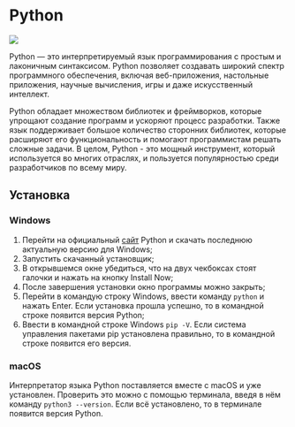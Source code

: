 # Python

![](https://raw.githubusercontent.com/qa-guru/knowledge-base/main/img/tools-python/Python/python-banner.jpg)

Python — это интерпретируемый язык программирования с простым и лаконичным синтаксисом. Python позволяет создавать широкий спектр программного обеспечения, включая веб-приложения, настольные приложения, научные вычисления, игры и даже искусственный интеллект. 

Python обладает множеством библиотек и фреймворков, которые упрощают создание программ и ускоряют процесс разработки. Также язык поддерживает большое количество сторонних библиотек, которые расширяют его функциональность и помогают программистам решать сложные задачи. В целом, Python - это мощный инструмент, который используется во многих отраслях, и пользуется популярностью среди разработчиков по всему миру.

## Установка

### Windows
1. Перейти на официальный [сайт](https://www.python.org/downloads/) Python и скачать последнюю актуальную версию для Windows;
2. Запустить скачанный установщик;
3. В открывшемся окне убедиться, что на двух чекбоксах стоят галочки и нажать на кнопку Install Now;
4. После завершения установки окно программы можно закрыть;
5. Перейти в командую строку Windows, ввести команду `python` и нажать Enter. Если установка прошла успешно, то в командной строке появится версия Python;
6. Ввести в командной строке Windows `pip -V`. Если система управления пакетами pip установлена правильно, то в командной строке появится его версия.

### macOS
Интерпретатор языка Python поставляется вместе с macOS и уже установлен. Проверить это можно с помощью терминала, введя в нём команду `python3 --version`. Если всё установлено, то в терминале появится версия Python.
